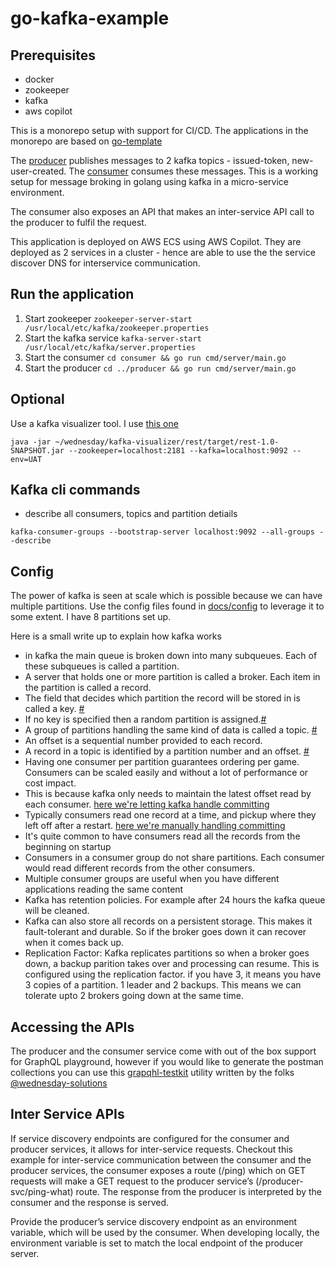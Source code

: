 # go-kafka-example


## Prerequisites


- docker
- zookeeper
- kafka
- aws copilot 

This is a monorepo setup with support for CI/CD. The applications in the monorepo are based on [go-template](https://github.com/wednesday-solutions/go-template)

The [producer](./producer) publishes messages to 2 kafka topics - issued-token, new-user-created. The [consumer](./consumer) consumes these messages. This is a working setup for message broking in golang using kafka in a micro-service environment.

The consumer also exposes an API that makes an inter-service API call to the producer to fulfil the request. 

This application is deployed on AWS ECS using AWS Copilot. They are deployed as 2 services in a cluster - hence are able to use the the service discover DNS for interservice communication. 

## Run the application

1. Start zookeeper
        ```
        zookeeper-server-start /usr/local/etc/kafka/zookeeper.properties
        ```
2. Start the kafka service
        ```
        kafka-server-start /usr/local/etc/kafka/server.properties
        ```
3. Start the consumer 
        ```
        cd consumer &&
        go run cmd/server/main.go
        ```
4. Start the producer
        ```
        cd ../producer &&
        go run cmd/server/main.go
        ```


## Optional

Use a kafka visualizer tool. I use [this one](https://github.com/manasb-uoe/kafka-visualizer/) 

```
java -jar ~/wednesday/kafka-visualizer/rest/target/rest-1.0-SNAPSHOT.jar --zookeeper=localhost:2181 --kafka=localhost:9092 --env=UAT
```

## Kafka cli commands

- describe all consumers, topics and partition detiails
```
kafka-consumer-groups --bootstrap-server localhost:9092 --all-groups --describe
```

## Config

The power of kafka is seen at scale which is possible because we can have multiple partitions. 
Use the config files found in [docs/config](./docs/config/) to leverage it to some extent. I have 8 partitions set up.

Here is a small write up to explain how kafka works

- in kafka the main queue is broken down into many subqueues. Each of these subqueues is called a partition.
- A server that holds one or more partition is called a broker. Each item in the partition is called a record.
- The field that decides which partition the record will be stored in is called a key. [#](./producer/pkg/utl/kafkaservice/kafka.go#L21)
- If no key is specified then a random partition is assigned.[#](./producer/pkg/utl/kafkaservice/kafka.go#L27)
- A group of partitions handling the same kind of data is called a topic. [#](./producer/pkg/utl/kafkaservice/kafka.go#L43)
- An offset is a sequential number provided to each record.
- A record in a topic is identified by a partition number and an offset. [#](./consumer/pkg/utl/kafkaservice/kafka.go#L51)
- Having one consumer per partition guarantees ordering per game. Consumers can be scaled easily and without a lot of performance or cost impact.
- This is because kafka only needs to maintain the latest offset read by each consumer. [here we're letting kafka handle committing](./consumer/pkg/utl/kafkaservice/kafka.go#L70)
- Typically consumers read one record at a time, and pickup where they left off after a restart. [here we're manually handling committing](./consumer/pkg/utl/kafkaservice/kafka.go#L35)
- It's  quite common to have consumers read all the records from the beginning on startup
- Consumers in a consumer group do not share partitions. Each consumer would read different records from the other consumers.
- Multiple consumer groups are useful when you have different applications reading the same content
- Kafka has retention policies. For example after 24 hours the kafka queue will be cleaned.
- Kafka can also store all records on a persistent storage. This makes it fault-tolerant and durable. So if the broker goes down it can recover when it comes back up.
- Replication Factor: Kafka replicates partitions so when a broker goes down, a backup parition takes over and processing can resume. This is configured using the replication factor. if you have 3, it means you have 3 copies of a partition. 1 leader and 2 backups. This means we can tolerate upto 2 brokers going down at the same time.


## Accessing the APIs

The producer and the consumer service come with out of the box support for GraphQL playground, however if you would like to generate the postman collections you can use this [grapqhl-testkit](https://www.npmjs.com/package/graphql-testkit) utility written by the folks [@wednesday-solutions](https://github.com/wednesday-solutions)

## Inter Service APIs

If service discovery endpoints are configured for the consumer and producer services, it allows for inter-service requests. Checkout this example for inter-service communication between the consumer and the  producer services, the consumer exposes a route (/ping) which on GET requests will make a GET request to the producer service’s (/producer-svc/ping-what) route. The response from the producer is interpreted by the consumer and the response is served.

Provide the producer’s service discovery endpoint as an environment variable, which will be used by the consumer. When developing locally, the environment variable is set to match the local endpoint of the producer server.
